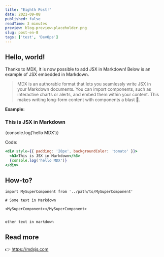 ```yaml
---
title: "Eighth Post!"
date: 2021-09-08
published: false
readTime: 3 minutes
preview: blog-preview-placeholder.png
slug: post-en-8
tags: ['test', 'DevOps']
---
```


## Hello, world!

Thanks to MDX, It is now possible to add JSX in Markdown! Below is an example of JSX embedded in Markdown. <br />

> MDX is an authorable format that lets you seamlessly write JSX in your Markdown documents. You can import components, such as interactive charts or alerts, and embed them within your content. This makes writing long-form content with components a blast 🚀.


**Example:**

<div style={{ padding: '20px', backgroundColor: 'tomato' }}>
  <h3>This is JSX in Markdown</h3>
  {console.log('hello MDX')}
</div>

Code:

```jsx
<div style={{ padding: '20px', backgroundColor: 'tomato' }}>
  <h3>This is JSX in Markdown</h3>
  {console.log('hello MDX')}
</div>
```


## How-to?

```jsx{5}
import MySuperComponent from '../path/to/MySuperComponent'

# Some text in Markdown

<MySuperComponent></MySuperComponent>


other text in markdown
```

## Read more

👉 https://mdxjs.com
